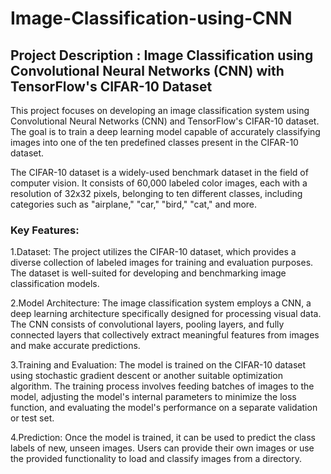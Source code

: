 # Image-Classification-using-CNN
## Project Description : Image Classification using Convolutional Neural Networks (CNN) with TensorFlow's CIFAR-10 Dataset

This project focuses on developing an image classification system using Convolutional Neural Networks (CNN) and TensorFlow's CIFAR-10 dataset. The goal is to train a deep learning model capable of accurately classifying images into one of the ten predefined classes present in the CIFAR-10 dataset.

The CIFAR-10 dataset is a widely-used benchmark dataset in the field of computer vision. It consists of 60,000 labeled color images, each with a resolution of 32x32 pixels, belonging to ten different classes, including categories such as "airplane," "car," "bird," "cat," and more.

### Key Features:

1.Dataset: The project utilizes the CIFAR-10 dataset, which provides a diverse collection of labeled images for training and evaluation purposes. The dataset is well-suited for developing and benchmarking image classification models.

2.Model Architecture: The image classification system employs a CNN, a deep learning architecture specifically designed for processing visual data. The CNN consists of convolutional layers, pooling layers, and fully connected layers that collectively extract meaningful features from images and make accurate predictions.

3.Training and Evaluation: The model is trained on the CIFAR-10 dataset using stochastic gradient descent or another suitable optimization algorithm. The training process involves feeding batches of images to the model, adjusting the model's internal parameters to minimize the loss function, and evaluating the model's performance on a separate validation or test set.

4.Prediction: Once the model is trained, it can be used to predict the class labels of new, unseen images. Users can provide their own images or use the provided functionality to load and classify images from a directory.
